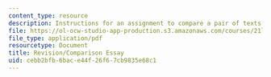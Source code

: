 ```yaml
---
content_type: resource
description: Instructions for an assignment to compare a pair of texts.
file: https://ol-ocw-studio-app-production.s3.amazonaws.com/courses/21l-007-world-literatures-travel-writing-fall-2008/cebb2bfb6bace44f26f67cb9835e68c1_revision1.pdf
file_type: application/pdf
resourcetype: Document
title: Revision/Comparison Essay
uid: cebb2bfb-6bac-e44f-26f6-7cb9835e68c1
---
```

